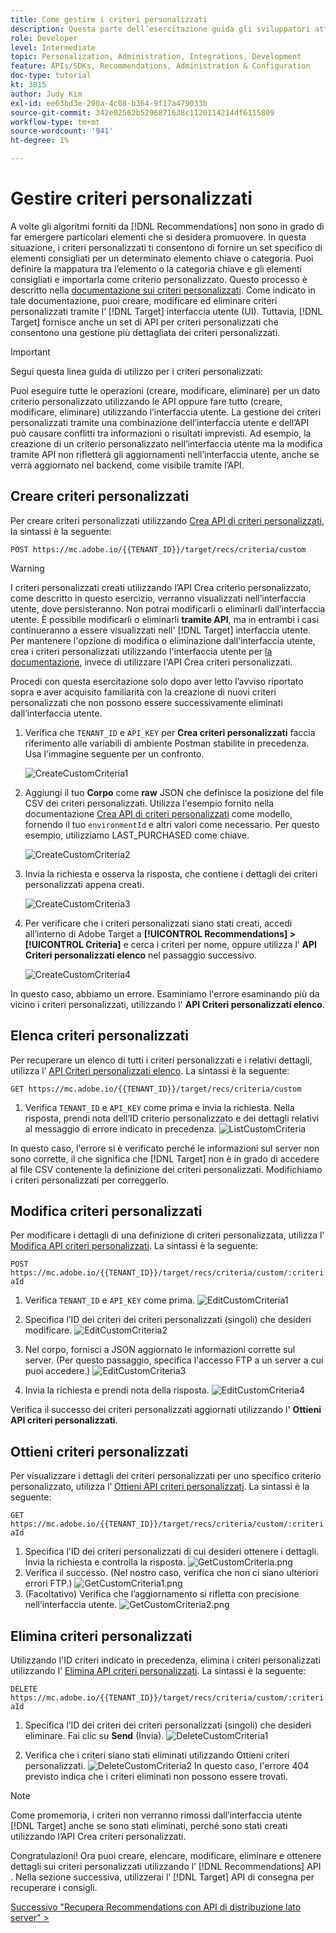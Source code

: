 ```yaml
---
title: Come gestire i criteri personalizzati
description: Questa parte dell’esercitazione guida gli sviluppatori attraverso i passaggi necessari per utilizzare le API di Adobe Target per gestire, creare, elencare, modificare, ottenere ed eliminare i criteri di Adobe Target Recommendations.
role: Developer
level: Intermediate
topic: Personalization, Administration, Integrations, Development
feature: APIs/SDKs, Recommendations, Administration & Configuration
doc-type: tutorial
kt: 3815
author: Judy Kim
exl-id: ee63bd3e-200a-4c08-b364-9f17a479033b
source-git-commit: 342e02562b5296871638c1120114214df6115809
workflow-type: tm+mt
source-wordcount: '941'
ht-degree: 1%

---
```


# Gestire criteri personalizzati

A volte gli algoritmi forniti da [!DNL Recommendations] non sono in grado di far emergere particolari elementi che si desidera promuovere. In questa situazione, i criteri personalizzati ti consentono di fornire un set specifico di elementi consigliati per un determinato elemento chiave o categoria. Puoi definire la mappatura tra l’elemento o la categoria chiave e gli elementi consigliati e importarla come criterio personalizzato. Questo processo è descritto nella [documentazione sui criteri personalizzati](https://experienceleague.adobe.com/docs/target/using/recommendations/criteria/recommendations-csv.html?lang=en). Come indicato in tale documentazione, puoi creare, modificare ed eliminare criteri personalizzati tramite l’ [!DNL Target] interfaccia utente (UI). Tuttavia, [!DNL Target] fornisce anche un set di API per criteri personalizzati che consentono una gestione più dettagliata dei criteri personalizzati.

>[!IMPORTANT]
>
>Segui questa linea guida di utilizzo per i criteri personalizzati:
>
> Puoi eseguire tutte le operazioni (creare, modificare, eliminare) per un dato criterio personalizzato utilizzando le API oppure fare tutto (creare, modificare, eliminare) utilizzando l’interfaccia utente. La gestione dei criteri personalizzati tramite una combinazione dell’interfaccia utente e dell’API può causare conflitti tra informazioni o risultati imprevisti. Ad esempio, la creazione di un criterio personalizzato nell’interfaccia utente ma la modifica tramite API non rifletterà gli aggiornamenti nell’interfaccia utente, anche se verrà aggiornato nel backend, come visibile tramite l’API.

## Creare criteri personalizzati

Per creare criteri personalizzati utilizzando [Crea API di criteri personalizzati](https://developers.adobetarget.com/api/recommendations/#operation/createCriteriaCustom), la sintassi è la seguente:

`POST https://mc.adobe.io/{{TENANT_ID}}/target/recs/criteria/custom`

>[!WARNING]
>
>I criteri personalizzati creati utilizzando l’API Crea criterio personalizzato, come descritto in questo esercizio, verranno visualizzati nell’interfaccia utente, dove persisteranno. Non potrai modificarli o eliminarli dall’interfaccia utente. È possibile modificarli o eliminarli **tramite API**, ma in entrambi i casi continueranno a essere visualizzati nell&#39; [!DNL Target] interfaccia utente. Per mantenere l&#39;opzione di modifica o eliminazione dall&#39;interfaccia utente, crea i criteri personalizzati utilizzando l&#39;interfaccia utente per [la documentazione](https://experienceleague.adobe.com/docs/target/using/recommendations/criteria/recommendations-csv.html?lang=en), invece di utilizzare l&#39;API Crea criteri personalizzati.

Procedi con questa esercitazione solo dopo aver letto l’avviso riportato sopra e aver acquisito familiarità con la creazione di nuovi criteri personalizzati che non possono essere successivamente eliminati dall’interfaccia utente.

1. Verifica che `TENANT_ID` e `API_KEY` per **Crea criteri personalizzati** faccia riferimento alle variabili di ambiente Postman stabilite in precedenza. Usa l&#39;immagine seguente per un confronto.

   ![CreateCustomCriteria1](assets/CreateCustomCriteria1.png)

2. Aggiungi il tuo **Corpo** come **raw** JSON che definisce la posizione del file CSV dei criteri personalizzati. Utilizza l&#39;esempio fornito nella documentazione [Crea API di criteri personalizzati](https://developers.adobetarget.com/api/recommendations/#operation/getAllCriteriaCustom) come modello, fornendo il tuo `environmentId` e altri valori come necessario. Per questo esempio, utilizziamo LAST_PURCHASED come chiave.

   ![CreateCustomCriteria2](assets/CreateCustomCriteria2.png)

3. Invia la richiesta e osserva la risposta, che contiene i dettagli dei criteri personalizzati appena creati.

   ![CreateCustomCriteria3](assets/CreateCustomCriteria3.png)

4. Per verificare che i criteri personalizzati siano stati creati, accedi all’interno di Adobe Target a **[!UICONTROL Recommendations] > [!UICONTROL Criteria]** e cerca i criteri per nome, oppure utilizza l’ **API Criteri personalizzati elenco** nel passaggio successivo.

   ![CreateCustomCriteria4](assets/CreateCustomCriteria4.png)

In questo caso, abbiamo un errore. Esaminiamo l&#39;errore esaminando più da vicino i criteri personalizzati, utilizzando l&#39; **API Criteri personalizzati elenco**.

## Elenca criteri personalizzati

Per recuperare un elenco di tutti i criteri personalizzati e i relativi dettagli, utilizza l’ [API Criteri personalizzati elenco](https://developers.adobetarget.com/api/recommendations/#operation/getAllCriteriaCustom). La sintassi è la seguente:

`GET https://mc.adobe.io/{{TENANT_ID}}/target/recs/criteria/custom`

1. Verifica `TENANT_ID` e `API_KEY` come prima e invia la richiesta. Nella risposta, prendi nota dell’ID criterio personalizzato e dei dettagli relativi al messaggio di errore indicato in precedenza.
   ![ListCustomCriteria](assets/ListCustomCriteria.png)

In questo caso, l&#39;errore si è verificato perché le informazioni sul server non sono corrette, il che significa che [!DNL Target] non è in grado di accedere al file CSV contenente la definizione dei criteri personalizzati. Modifichiamo i criteri personalizzati per correggerlo.

## Modifica criteri personalizzati

Per modificare i dettagli di una definizione di criteri personalizzata, utilizza l&#39; [Modifica API criteri personalizzati](https://developers.adobetarget.com/api/recommendations/#operation/updateCriteriaCustom). La sintassi è la seguente:

`POST https://mc.adobe.io/{{TENANT_ID}}/target/recs/criteria/custom/:criteriaId`

1. Verifica `TENANT_ID` e `API_KEY` come prima.
   ![EditCustomCriteria1](assets/EditCustomCriteria1.png)

1. Specifica l’ID dei criteri dei criteri personalizzati (singoli) che desideri modificare.
   ![EditCustomCriteria2](assets/EditCustomCriteria2.png)

1. Nel corpo, fornisci a JSON aggiornato le informazioni corrette sul server. (Per questo passaggio, specifica l&#39;accesso FTP a un server a cui puoi accedere.)
   ![EditCustomCriteria3](assets/EditCustomCriteria3.png)

1. Invia la richiesta e prendi nota della risposta.
   ![EditCustomCriteria4](assets/EditCustomCriteria4.png)

Verifica il successo dei criteri personalizzati aggiornati utilizzando l&#39; **Ottieni API criteri personalizzati**.

## Ottieni criteri personalizzati

Per visualizzare i dettagli dei criteri personalizzati per uno specifico criterio personalizzato, utilizza l’ [Ottieni API criteri personalizzati](https://developers.adobetarget.com/api/recommendations/#operation/getCriteriaCustom). La sintassi è la seguente:

`GET https://mc.adobe.io/{{TENANT_ID}}/target/recs/criteria/custom/:criteriaId`

1. Specifica l&#39;ID dei criteri personalizzati di cui desideri ottenere i dettagli. Invia la richiesta e controlla la risposta.
   ![GetCustomCriteria.png](assets/GetCustomCriteria.png)
1. Verifica il successo. (Nel nostro caso, verifica che non ci siano ulteriori errori FTP.)
   ![GetCustomCriteria1.png](assets/GetCustomCriteria1.png)
1. (Facoltativo) Verifica che l’aggiornamento si rifletta con precisione nell’interfaccia utente.
   ![GetCustomCriteria2.png](assets/GetCustomCriteria2.png)

## Elimina criteri personalizzati

Utilizzando l&#39;ID criteri indicato in precedenza, elimina i criteri personalizzati utilizzando l&#39; [Elimina API criteri personalizzati](https://developers.adobetarget.com/api/recommendations/#operation/deleteCriteriaCustom). La sintassi è la seguente:

`DELETE https://mc.adobe.io/{{TENANT_ID}}/target/recs/criteria/custom/:criteriaId`

1. Specifica l’ID dei criteri dei criteri personalizzati (singoli) che desideri eliminare. Fai clic su **Send** (Invia).
   ![DeleteCustomCriteria1](assets/DeleteCustomCriteria1.png)

1. Verifica che i criteri siano stati eliminati utilizzando Ottieni criteri personalizzati.
   ![DeleteCustomCriteria2](assets/DeleteCustomCriteria2.png)
In questo caso, l&#39;errore 404 previsto indica che i criteri eliminati non possono essere trovati.

>[!NOTE]
>Come promemoria, i criteri non verranno rimossi dall’interfaccia utente [!DNL Target] anche se sono stati eliminati, perché sono stati creati utilizzando l’API Crea criteri personalizzati.

Congratulazioni! Ora puoi creare, elencare, modificare, eliminare e ottenere dettagli sui criteri personalizzati utilizzando l’ [!DNL Recommendations] API . Nella sezione successiva, utilizzerai l’ [!DNL Target] API di consegna per recuperare i consigli.

[Successivo &quot;Recupera Recommendations con API di distribuzione lato server&quot; >](fetch-recs-server-side-delivery-api.md)
